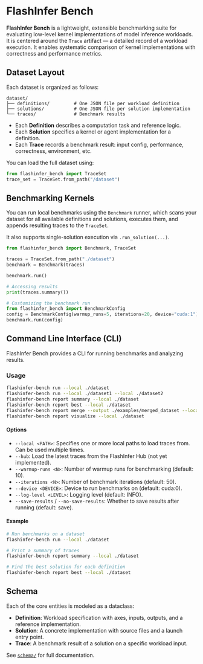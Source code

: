# FlashInfer Bench

**FlashInfer Bench** is a lightweight, extensible benchmarking suite for evaluating low-level kernel implementations of model inference workloads. It is centered around the `Trace` artifact — a detailed record of a workload execution. It enables systematic comparison of kernel implementations with correctness and performance metrics.

## Dataset Layout

Each dataset is organized as follows:

```
dataset/
├── definitions/         # One JSON file per workload definition
├── solutions/           # One JSON file per solution implementation
└── traces/              # Benchmark results
```

* Each **Definition** describes a computation task and reference logic.
* Each **Solution** specifies a kernel or agent implementation for a definition.
* Each **Trace** records a benchmark result: input config, performance, correctness, environment, etc.

You can load the full dataset using:

```python
from flashinfer_bench import TraceSet
trace_set = TraceSet.from_path("/dataset")
```

## Benchmarking Kernels

You can run local benchmarks using the `Benchmark` runner, which scans your dataset for all available definitions and solutions, executes them, and appends resulting traces to the `TraceSet`.

It also supports single-solution execution via `.run_solution(...)`.

```python
from flashinfer_bench import Benchmark, TraceSet

traces = TraceSet.from_path("./dataset")
benchmark = Benchmark(traces)

benchmark.run()

# Accessing results
print(traces.summary())

# Customizing the benchmark run
from flashinfer_bench import BenchmarkConfig
config = BenchmarkConfig(warmup_runs=5, iterations=20, device="cuda:1")
benchmark.run(config)
```

## Command Line Interface (CLI)

FlashInfer Bench provides a CLI for running benchmarks and analyzing results.

### Usage

```bash
flashinfer-bench run --local ./dataset
flashinfer-bench run --local ./dataset1 --local ./dataset2
flashinfer-bench report summary --local ./dataset
flashinfer-bench report best --local ./dataset
flashinfer-bench report merge --output ./examples/merged_dataset --local ./dataset --local ./examples/dataset2
flashinfer-bench report visualize --local ./dataset
```

#### Options
- `--local <PATH>`: Specifies one or more local paths to load traces from. Can be used multiple times.
- `--hub`: Load the latest traces from the FlashInfer Hub (not yet implemented).
- `--warmup-runs <N>`: Number of warmup runs for benchmarking (default: 10).
- `--iterations <N>`: Number of benchmark iterations (default: 50).
- `--device <DEVICE>`: Device to run benchmarks on (default: cuda:0).
- `--log-level <LEVEL>`: Logging level (default: INFO).
- `--save-results` / `--no-save-results`: Whether to save results after running (default: save).

#### Example

```bash
# Run benchmarks on a dataset
flashinfer-bench run --local ./dataset

# Print a summary of traces
flashinfer-bench report summary --local ./dataset

# Find the best solution for each definition
flashinfer-bench report best --local ./dataset
```

## Schema

Each of the core entities is modeled as a dataclass:

* **Definition**: Workload specification with axes, inputs, outputs, and a reference implementation.
* **Solution**: A concrete implementation with source files and a launch entry point.
* **Trace**: A benchmark result of a solution on a specific workload input.

See [`schema/`](./schema/) for full documentation.

